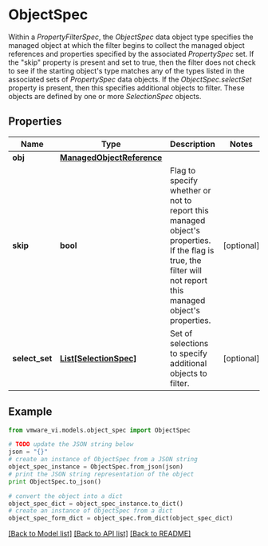 # ObjectSpec

Within a *PropertyFilterSpec*, the *ObjectSpec* data object type specifies the managed object at which the filter begins to collect the managed object references and properties specified by the associated *PropertySpec* set.  If the \"skip\" property is present and set to true, then the filter does not check to see if the starting object's type matches any of the types listed in the associated sets of *PropertySpec* data objects.  If the *ObjectSpec.selectSet* property is present, then this specifies additional objects to filter. These objects are defined by one or more *SelectionSpec* objects. 

## Properties
Name | Type | Description | Notes
------------ | ------------- | ------------- | -------------
**obj** | [**ManagedObjectReference**](ManagedObjectReference.md) |  | 
**skip** | **bool** | Flag to specify whether or not to report this managed object&#39;s properties.  If the flag is true, the filter will not report this managed object&#39;s properties.  | [optional] 
**select_set** | [**List[SelectionSpec]**](SelectionSpec.md) | Set of selections to specify additional objects to filter.  | [optional] 

## Example

```python
from vmware_vi.models.object_spec import ObjectSpec

# TODO update the JSON string below
json = "{}"
# create an instance of ObjectSpec from a JSON string
object_spec_instance = ObjectSpec.from_json(json)
# print the JSON string representation of the object
print ObjectSpec.to_json()

# convert the object into a dict
object_spec_dict = object_spec_instance.to_dict()
# create an instance of ObjectSpec from a dict
object_spec_form_dict = object_spec.from_dict(object_spec_dict)
```
[[Back to Model list]](../README.md#documentation-for-models) [[Back to API list]](../README.md#documentation-for-api-endpoints) [[Back to README]](../README.md)


